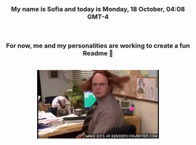 


<div align="center">
<h3 >My name is Sofia and today is Monday, 18 October, 04:08 GMT-4</h3><br>
<h3 >For now, me and my personalities are working to create a fun Readme 👋
</h3><br>
<img src='img/dwight.gif' alt='working...'/>
</div>
